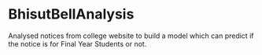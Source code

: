 # BhisutBellAnalysis
Analysed notices from college website to build a model which can predict if the notice is for Final Year Students or not. 

